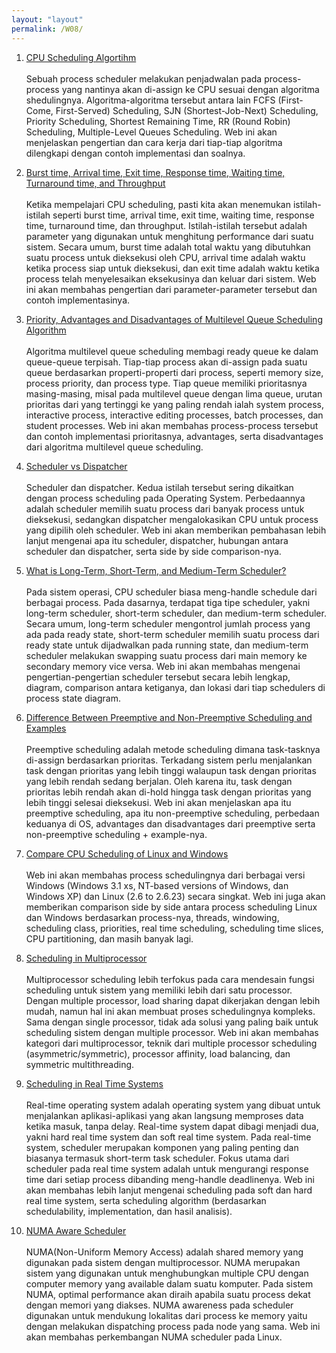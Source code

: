 ```yaml
---
layout: "layout"
permalink: /W08/
---
```

1. [CPU Scheduling Algortihm](https://www.tutorialspoint.com/operating_system/os_process_scheduling_algorithms.htm)<br><br>
Sebuah process scheduler melakukan penjadwalan pada process-process yang nantinya akan di-assign ke CPU sesuai dengan algoritma shedulingnya. Algoritma-algoritma tersebut antara lain FCFS (First-Come, First-Served) Scheduling, SJN (Shortest-Job-Next) Scheduling, Priority Scheduling, Shortest Remaining Time, RR (Round Robin) Scheduling, Multiple-Level Queues Scheduling. Web ini akan menjelaskan pengertian dan cara kerja dari tiap-tiap algoritma dilengkapi dengan contoh implementasi dan soalnya.

2. [Burst time, Arrival time, Exit time, Response time, Waiting time, Turnaround time, and Throughput](https://afteracademy.com/blog/what-is-burst-arrival-exit-response-waiting-turnaround-time-and-throughput)<br><br>
Ketika mempelajari CPU scheduling, pasti kita akan menemukan istilah-istilah seperti burst time, arrival time, exit time, waiting time, response time, turnaround time, dan throughput. Istilah-istilah tersebut adalah parameter yang digunakan untuk menghitung performance dari suatu sistem. Secara umum, burst time adalah total waktu yang dibutuhkan suatu process untuk dieksekusi oleh CPU, arrival time adalah waktu ketika process siap untuk dieksekusi, dan exit time adalah waktu ketika process telah menyelesaikan eksekusinya dan keluar dari sistem. Web ini akan membahas pengertian dari parameter-parameter tersebut dan contoh implementasinya.

3. [Priority, Advantages and Disadvantages of Multilevel Queue Scheduling Algorithm](https://www.studytonight.com/operating-system/multilevel-queue-scheduling)<br><br>
Algoritma multilevel queue scheduling membagi ready queue ke dalam queue-queue terpisah. Tiap-tiap process akan di-assign pada suatu queue berdasarkan properti-properti dari process, seperti memory size, process priority, dan process type. Tiap queue memiliki prioritasnya masing-masing, misal pada multilevel queue dengan lima queue, urutan prioritas dari yang tertinggi ke yang paling rendah ialah system process, interactive process, interactive editing processes, batch processes, dan student processes. Web ini akan membahas process-process tersebut dan contoh implementasi prioritasnya, advantages, serta disadvantages dari algoritma multilevel queue scheduling. 

4. [Scheduler vs Dispatcher](https://www.differencebetween.com/difference-between-scheduler-and-vs-dispatcher/)<br><br> 
Scheduler dan dispatcher. Kedua istilah tersebut sering dikaitkan dengan process scheduling pada Operating System. Perbedaannya adalah scheduler memilih suatu process dari banyak process untuk dieksekusi, sedangkan dispatcher mengalokasikan CPU untuk process yang dipilih oleh scheduler. Web ini akan memberikan pembahasan lebih lanjut mengenai apa itu scheduler, dispatcher, hubungan antara scheduler dan dispatcher, serta side by side comparison-nya.

5. [What is Long-Term, Short-Term, and Medium-Term Scheduler?
](https://afteracademy.com/blog/what-is-long-term-short-term-and-medium-term-scheduler)<br><br>
Pada sistem operasi, CPU scheduler biasa meng-handle schedule dari berbagai process. Pada dasarnya, terdapat tiga tipe scheduler, yakni long-term scheduler, short-term scheduler, dan medium-term scheduler. Secara umum, long-term scheduler mengontrol jumlah process yang ada pada ready state, short-term scheduler memilih suatu process dari ready state untuk dijadwalkan pada running state, dan medium-term scheduler melakukan swapping suatu process dari main memory ke secondary memory vice versa. Web ini akan membahas mengenai pengertian-pengertian scheduler tersebut secara lebih lengkap, diagram, comparison antara ketiganya, dan lokasi dari tiap schedulers di process state diagram.

6. [Difference Between Preemptive and Non-Preemptive Scheduling and Examples
](https://www.guru99.com/preemptive-vs-non-preemptive-scheduling.html)<br><br>
Preemptive scheduling adalah metode scheduling dimana task-tasknya di-assign berdasarkan prioritas. Terkadang sistem perlu menjalankan task dengan prioritas yang lebih tinggi walaupun task dengan prioritas yang lebih rendah sedang berjalan. Oleh karena itu, task dengan prioritas lebih rendah akan di-hold hingga task dengan prioritas yang lebih tinggi selesai dieksekusi. Web ini akan menjelaskan apa itu preemptive scheduling, apa itu non-preemptive scheduling, perbedaan keduanya di OS, advantages dan disadvantages dari preemptive serta non-preemptive scheduling + example-nya.

7. [Compare CPU Scheduling of Linux and Windows
](https://www.ukessays.com/essays/information-systems/compare-cpu-scheduling-of-linux-and-windows.php)<br><br>
Web ini akan membahas process schedulingnya dari berbagai versi Windows (Windows 3.1 xs, NT-based versions of Windows, dan Windows XP) dan Linux (2.6 to 2.6.23) secara singkat. Web ini juga akan memberikan comparison side by side antara process scheduling Linux dan Windows berdasarkan process-nya, threads, windowing, scheduling class, priorities, real time scheduling, scheduling time slices, CPU partitioning, dan masih banyak lagi.

8. [Scheduling in Multiprocessor](https://binaryterms.com/multiple-processor-scheduling.html)<br><br>
Multiprocessor scheduling lebih terfokus pada cara mendesain fungsi scheduling untuk sistem yang memiliki lebih dari satu processor. Dengan multiple processor, load sharing dapat dikerjakan dengan lebih mudah, namun hal ini akan membuat proses schedulingnya kompleks. Sama dengan single processor, tidak ada solusi yang paling baik untuk scheduling sistem dengan multiple processor. Web ini akan membahas kategori dari multiprocessor, teknik dari multiple processor scheduling (asymmetric/symmetric), processor affinity, load balancing, dan symmetric multithreading. 

9. [Scheduling in Real Time Systems](https://www.geeksforgeeks.org/scheduling-in-real-time-systems/)<br><br>
Real-time operating system adalah operating system yang dibuat untuk menjalankan aplikasi-aplikasi yang akan langsung memproses data ketika masuk, tanpa delay. Real-time system dapat dibagi menjadi dua, yakni hard real time system dan soft real time system. Pada real-time system, scheduler merupakan komponen yang paling penting dan biasanya termasuk short-term task scheduler. Fokus utama dari scheduler pada real time system adalah untuk mengurangi response time dari setiap process dibanding meng-handle deadlinenya. Web ini akan membahas lebih lanjut mengenai scheduling pada soft dan hard real time system, serta scheduling algorithm (berdasarkan schedulability, implementation, dan hasil analisis).

10. [NUMA Aware Scheduler](http://lse.sourceforge.net/numa/scheduler/)<br><br>
NUMA(Non-Uniform Memory Access) adalah shared memory yang digunakan pada sistem dengan multiprocessor. NUMA merupakan sistem yang digunakan untuk menghubungkan multiple CPU dengan computer memory yang available dalam suatu komputer. Pada sistem NUMA, optimal performance akan diraih apabila suatu process dekat dengan memori yang diakses. NUMA awareness pada scheduler digunakan untuk mendukung lokalitas dari process ke memory yaitu dengan melakukan dispatching process pada node yang sama. Web ini akan membahas perkembangan NUMA scheduler pada Linux.

